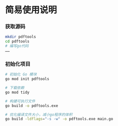 # 简易使用说明



### 获取源码
```bash
mkdir pdftools
cd pdftools
# 编写go代码
……
```

### 初始化项目
```bash
# 初始化 Go 模块
go mod init pdftools

# 下载依赖
go mod tidy

# 构建可执行文件
go build -o pdftools.exe

# 优化编译文件大小，减小go程序的体积
go build -ldflags="-s -w" -o pdftools.exe main.go
```
